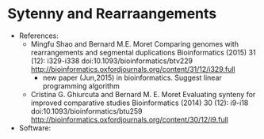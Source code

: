 # Sytenny and Rearraangements
* References:
  - Mingfu Shao and Bernard M.E. Moret 
    Comparing genomes with rearrangements and segmental duplications
    Bioinformatics (2015) 31 (12): i329-i338 doi:10.1093/bioinformatics/btv229 
    http://bioinformatics.oxfordjournals.org/content/31/12/i329.full
    - new paper (Jun,2015) in bioinformatics. Suggest linear programming algorithm
  - Cristina G. Ghiurcuta and Bernard M. E. Moret
    Evaluating synteny for improved comparative studies
    Bioinformatics (2014) 30 (12): i9-i18 doi:10.1093/bioinformatics/btu259 
    http://bioinformatics.oxfordjournals.org/content/30/12/i9.full
* Software:
